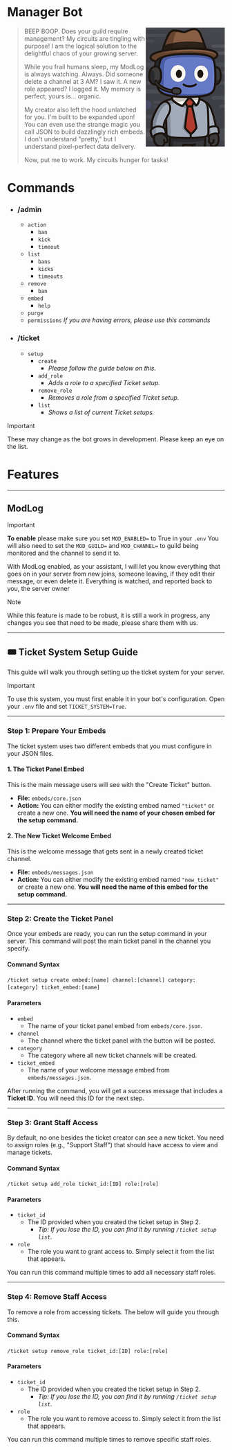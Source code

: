 # Manager Bot 
> <img src="managerbot.png" align="right">
> BEEP BOOP. Does your guild require management? My circuits are tingling with purpose! I am the logical solution to the delightful chaos of your growing server.
>
> While you frail humans sleep, my ModLog is always watching. Always. Did someone delete a channel at 3 AM? I saw it. A new role appeared? I logged it. My memory is perfect; yours is... organic.
>
> My creator also left the hood unlatched for you. I'm built to be expanded upon! You can even use the strange magic you call JSON to build dazzlingly rich embeds. I don't understand "pretty," but I understand pixel-perfect data delivery.
>
> Now, put me to work. My circuits hunger for tasks!

# Commands
- ### /admin
  - `action`
    - `ban`
    - `kick`
    - `timeout`
  - `list`
    - `bans`
    - `kicks`
    - `timeouts`
  - `remove`
    - `ban`
  - `embed`
    - `help`
  - `purge` 
  - `permissions` _If you are having errors, please use this commands_
- ### /ticket
  - `setup`
    - `create`
      - *Please follow the guide below on this.*
    - `add_role`
      - *Adds a role to a specified Ticket setup.*
    - `remove_role`
      - *Removes a role from a specified Ticket setup.*
    - `list`
      - *Shows a list of current Ticket setups.*

> [!IMPORTANT]
> These may change as the bot grows in development. Please keep an eye on the list.

# Features

---
## ModLog
> [!IMPORTANT]
> **To enable** please make sure you set `MOD_ENABLED=` to True in your `.env`
> You will also need to set the `MOD_GUILD=` and `MOD_CHANNEL=` to guild being monitored and the channel to send it to.

With ModLog enabled, as your assistant, I will let you know everything that goes on in your server from new joins,
 someone leaving, if they edit their message, or even delete it. Everything is watched, and reported back to you, the 
 server owner

> [!NOTE]
> While this feature is made to be robust, it is still a work in progress, any changes you see that need to be made, 
> please share them with us.
---

## 🎟️ Ticket System Setup Guide

This guide will walk you through setting up the ticket system for your server.

> [!IMPORTANT]
> To use this system, you must first enable it in your bot's configuration. Open your `.env` file and set `TICKET_SYSTEM=True`.

---

### **Step 1: Prepare Your Embeds**

The ticket system uses two different embeds that you must configure in your JSON files.

#### 1. The Ticket Panel Embed
This is the main message users will see with the "Create Ticket" button.
- **File:** `embeds/core.json`
- **Action:** You can either modify the existing embed named `"ticket"` or create a new one. **You will need the name of your chosen embed for the setup command.**

#### 2. The New Ticket Welcome Embed
This is the welcome message that gets sent in a newly created ticket channel.
- **File:** `embeds/messages.json`
- **Action:** You can either modify the existing embed named `"new_ticket"` or create a new one. **You will need the name of this embed for the setup command.**

---

### **Step 2: Create the Ticket Panel**

Once your embeds are ready, you can run the setup command in your server. This command will post the main ticket panel in the channel you specify.

#### **Command Syntax**
`/ticket setup create embed:[name] channel:[channel] category:[category] ticket_embed:[name]`
#### **Parameters**
- `embed`
  - The name of your ticket panel embed from `embeds/core.json`.
- `channel`
  - The channel where the ticket panel with the button will be posted.
- `category`
  - The category where all new ticket channels will be created.
- `ticket_embed`
  - The name of your welcome message embed from `embeds/messages.json`.

After running the command, you will get a success message that includes a **Ticket ID**. You will need this ID for the next step.

---

### **Step 3: Grant Staff Access**

By default, no one besides the ticket creator can see a new ticket. You need to assign roles (e.g., "Support Staff") that should have access to view and manage tickets.

#### **Command Syntax**
`/ticket setup add_role ticket_id:[ID] role:[role]`
#### **Parameters**
- `ticket_id`
  - The ID provided when you created the ticket setup in Step 2.
    - *Tip: If you lose the ID, you can find it by running `/ticket setup list`.*
- `role`
  - The role you want to grant access to. Simply select it from the list that appears.

You can run this command multiple times to add all necessary staff roles.

---

### **Step 4: Remove Staff Access**

To remove a role from accessing tickets. The below will guide you through this.

#### **Command Syntax**
`/ticket setup remove_role ticket_id:[ID] role:[role]`
#### **Parameters**
- `ticket_id`
  - The ID provided when you created the ticket setup in Step 2.
    - *Tip: If you lose the ID, you can find it by running `/ticket setup list`.*
- `role`
  - The role you want to remove access to. Simply select it from the list that appears.

You can run this command multiple times to remove specific staff roles.